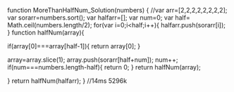 function MoreThanHalfNum_Solution(numbers)
{
  //var arr=[2,2,2,2,2,2,2,2];
  var sorarr=numbers.sort();
  var halfarr=[];
  var num=0;
  var half= Math.ceil(numbers.length/2);
  for(var i=0;i<half;i++){
    halfarr.push(sorarr[i]);
}
function halfNum(array){

  if(array[0]===array[half-1]){
     return array[0];
}

   array=array.slice(1);
   array.push(sorarr[half+num]);
    num++;
    if(num===numbers.length-half){
       return 0;
    }
  return halfNum(array);

}
    return halfNum(halfarr);
}
//14ms  5296k